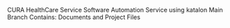 CURA HealthCare Service Software Automation Service using katalon
Main Branch Contains: Documents and Project Files

